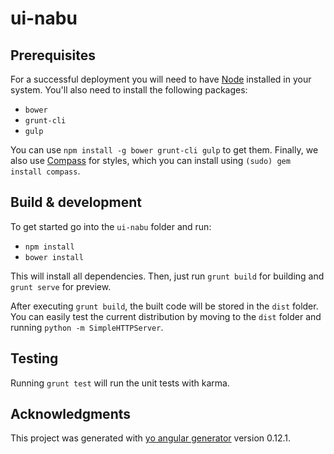 # ui-nabu

## Prerequisites

For a successful deployment you will need to have [Node](https://nodejs.org/en/) installed in your system.
You'll also need to install the following packages:

- `bower`
- `grunt-cli`
- `gulp`

You can use `npm install -g bower grunt-cli gulp` to get them. Finally, we also use
[Compass](http://compass-style.org/) for styles, which you can install using
`(sudo) gem install compass`.

## Build & development

To get started go into the `ui-nabu` folder and run:
- `npm install`
- `bower install`

This will install all dependencies. Then, just run `grunt build` for building and `grunt serve` for preview.

After executing `grunt build`, the built code will be stored in the `dist` folder. You can easily test the current distribution by moving to the `dist` folder and running `python -m SimpleHTTPServer`.

## Testing

Running `grunt test` will run the unit tests with karma.

## Acknowledgments

This project was generated with [yo angular generator](https://github.com/yeoman/generator-angular)
version 0.12.1.
